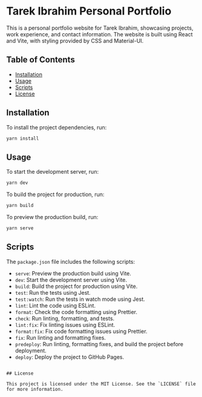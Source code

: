 # Tarek Ibrahim Personal Portfolio

This is a personal portfolio website for Tarek Ibrahim, showcasing projects, work experience, and contact information. The website is built using React and Vite, with styling provided by CSS and Material-UI.

## Table of Contents

- [Installation](#installation)
- [Usage](#usage)
- [Scripts](#scripts)
- [License](#license)

## Installation

To install the project dependencies, run:

```bash
yarn install
```

## Usage

To start the development server, run:

```bash
yarn dev
```

To build the project for production, run:

```bash
yarn build
```

To preview the production build, run:

```bash
yarn serve
```

## Scripts

The `package.json` file includes the following scripts:

- `serve`: Preview the production build using Vite.
- `dev`: Start the development server using Vite.
- `build`: Build the project for production using Vite.
- `test`: Run the tests using Jest.
- `test:watch`: Run the tests in watch mode using Jest.
- `lint`: Lint the code using ESLint.
- `format`: Check the code formatting using Prettier.
- `check`: Run linting, formatting, and tests.
- `lint:fix`: Fix linting issues using ESLint.
- `format:fix`: Fix code formatting issues using Prettier.
- `fix`: Run linting and formatting fixes.
- `predeploy`: Run linting, formatting fixes, and build the project before deployment.
- `deploy`: Deploy the project to GitHub Pages.

```

## License

This project is licensed under the MIT License. See the `LICENSE` file for more information.